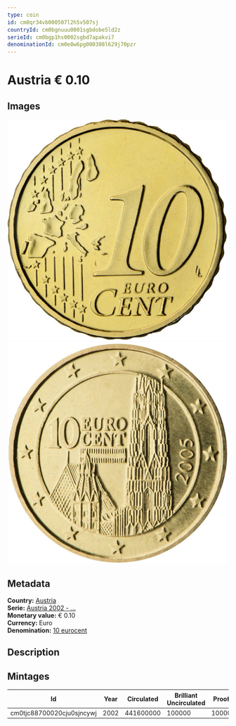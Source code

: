 ```yaml
---
type: coin
id: cm0qr34vb000507l2h5v507sj
countryId: cm0bgnuuu0001sgbdobe5ld2z
serieId: cm0bgp1hs0002sgbd7apakvi7
denominationId: cm0e8w6pg000308l629j70pzr
---
```


# Austria € 0.10

## Images

![Front image](../../../img/common-2002-010.png) ![Back image](img/austria-2002-010.png)

## Metadata

**Country:** [Austria](../index.md)\
**Serie:** [Austria 2002 - ...](index.md)\
**Monetary value:** € 0.10\
**Currency:** Euro\
**Denomination:** [10 eurocent](../../Denominations/10-eurocent.md)

## Description

## Mintages

| Id                        | Year | Circulated | Brilliant Uncirculated | Proof |
| ------------------------- | ---- | ---------- | ---------------------- | ----- |
| cm0tjc88700020cju0sjncywj | 2002 | 441600000  | 100000                 | 10000 |
